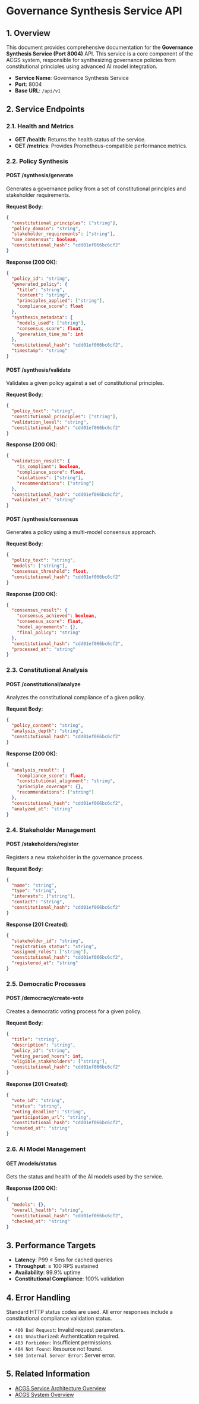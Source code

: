 # Governance Synthesis Service API

<!-- Constitutional Hash: cdd01ef066bc6cf2 -->

## 1. Overview

This document provides comprehensive documentation for the **Governance Synthesis Service (Port 8004)** API. This service is a core component of the ACGS system, responsible for synthesizing governance policies from constitutional principles using advanced AI model integration.

- **Service Name**: Governance Synthesis Service
- **Port**: 8004
- **Base URL**: `/api/v1`

## 2. Service Endpoints

### 2.1. Health and Metrics

- **GET /health**: Returns the health status of the service.
- **GET /metrics**: Provides Prometheus-compatible performance metrics.

### 2.2. Policy Synthesis

#### POST /synthesis/generate

Generates a governance policy from a set of constitutional principles and stakeholder requirements.

**Request Body**:

```json
{
  "constitutional_principles": ["string"],
  "policy_domain": "string",
  "stakeholder_requirements": ["string"],
  "use_consensus": boolean,
  "constitutional_hash": "cdd01ef066bc6cf2"
}
```

**Response (200 OK)**:

```json
{
  "policy_id": "string",
  "generated_policy": {
    "title": "string",
    "content": "string",
    "principles_applied": ["string"],
    "compliance_score": float
  },
  "synthesis_metadata": {
    "models_used": ["string"],
    "consensus_score": float,
    "generation_time_ms": int
  },
  "constitutional_hash": "cdd01ef066bc6cf2",
  "timestamp": "string"
}
```

#### POST /synthesis/validate

Validates a given policy against a set of constitutional principles.

**Request Body**:

```json
{
  "policy_text": "string",
  "constitutional_principles": ["string"],
  "validation_level": "string",
  "constitutional_hash": "cdd01ef066bc6cf2"
}
```

**Response (200 OK)**:

```json
{
  "validation_result": {
    "is_compliant": boolean,
    "compliance_score": float,
    "violations": ["string"],
    "recommendations": ["string"]
  },
  "constitutional_hash": "cdd01ef066bc6cf2",
  "validated_at": "string"
}
```

#### POST /synthesis/consensus

Generates a policy using a multi-model consensus approach.

**Request Body**:

```json
{
  "policy_text": "string",
  "models": ["string"],
  "consensus_threshold": float,
  "constitutional_hash": "cdd01ef066bc6cf2"
}
```

**Response (200 OK)**:

```json
{
  "consensus_result": {
    "consensus_achieved": boolean,
    "consensus_score": float,
    "model_agreements": {},
    "final_policy": "string"
  },
  "constitutional_hash": "cdd01ef066bc6cf2",
  "processed_at": "string"
}
```

### 2.3. Constitutional Analysis

#### POST /constitutional/analyze

Analyzes the constitutional compliance of a given policy.

**Request Body**:

```json
{
  "policy_content": "string",
  "analysis_depth": "string",
  "constitutional_hash": "cdd01ef066bc6cf2"
}
```

**Response (200 OK)**:

```json
{
  "analysis_result": {
    "compliance_score": float,
    "constitutional_alignment": "string",
    "principle_coverage": {},
    "recommendations": ["string"]
  },
  "constitutional_hash": "cdd01ef066bc6cf2",
  "analyzed_at": "string"
}
```

### 2.4. Stakeholder Management

#### POST /stakeholders/register

Registers a new stakeholder in the governance process.

**Request Body**:

```json
{
  "name": "string",
  "type": "string",
  "interests": ["string"],
  "contact": "string",
  "constitutional_hash": "cdd01ef066bc6cf2"
}
```

**Response (201 Created)**:

```json
{
  "stakeholder_id": "string",
  "registration_status": "string",
  "assigned_roles": ["string"],
  "constitutional_hash": "cdd01ef066bc6cf2",
  "registered_at": "string"
}
```

### 2.5. Democratic Processes

#### POST /democracy/create-vote

Creates a democratic voting process for a given policy.

**Request Body**:

```json
{
  "title": "string",
  "description": "string",
  "policy_id": "string",
  "voting_period_hours": int,
  "eligible_stakeholders": ["string"],
  "constitutional_hash": "cdd01ef066bc6cf2"
}
```

**Response (201 Created)**:

```json
{
  "vote_id": "string",
  "status": "string",
  "voting_deadline": "string",
  "participation_url": "string",
  "constitutional_hash": "cdd01ef066bc6cf2",
  "created_at": "string"
}
```

### 2.6. AI Model Management

#### GET /models/status

Gets the status and health of the AI models used by the service.

**Response (200 OK)**:

```json
{
  "models": {},
  "overall_health": "string",
  "constitutional_hash": "cdd01ef066bc6cf2",
  "checked_at": "string"
}
```

## 3. Performance Targets

- **Latency**: P99 ≤ 5ms for cached queries
- **Throughput**: ≥ 100 RPS sustained
- **Availability**: 99.9% uptime
- **Constitutional Compliance**: 100% validation

## 4. Error Handling

Standard HTTP status codes are used. All error responses include a constitutional compliance validation status.

- `400 Bad Request`: Invalid request parameters.
- `401 Unauthorized`: Authentication required.
- `403 Forbidden`: Insufficient permissions.
- `404 Not Found`: Resource not found.
- `500 Internal Server Error`: Server error.

## 5. Related Information

- [ACGS Service Architecture Overview](../ACGS_SERVICE_OVERVIEW.md)
- [ACGS System Overview](../../SYSTEM_OVERVIEW.md)